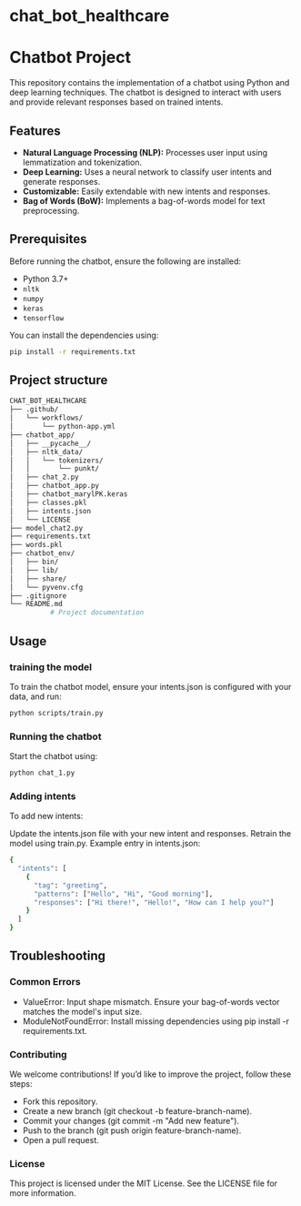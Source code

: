 # chat_bot_healthcare

# Chatbot Project

This repository contains the implementation of a chatbot using Python and deep learning techniques. The chatbot is designed to interact with users and provide relevant responses based on trained intents.

## Features

- **Natural Language Processing (NLP):** Processes user input using lemmatization and tokenization.
- **Deep Learning:** Uses a neural network to classify user intents and generate responses.
- **Customizable:** Easily extendable with new intents and responses.
- **Bag of Words (BoW):** Implements a bag-of-words model for text preprocessing.

## Prerequisites

Before running the chatbot, ensure the following are installed:

- Python 3.7+
- `nltk`
- `numpy`
- `keras`
- `tensorflow`

You can install the dependencies using:

```bash
pip install -r requirements.txt
```
## Project structure 

```bash
CHAT_BOT_HEALTHCARE
├── .github/
│   └── workflows/
│       └── python-app.yml
├── chatbot_app/
│   ├── __pycache__/
│   ├── nltk_data/
│   │   └── tokenizers/
│   │       └── punkt/
│   ├── chat_2.py
│   ├── chatbot_app.py
│   ├── chatbot_marylPK.keras
│   ├── classes.pkl
│   ├── intents.json
│   └── LICENSE
├── model_chat2.py
├── requirements.txt
├── words.pkl
├── chatbot_env/
│   ├── bin/
│   ├── lib/
│   ├── share/
│   └── pyvenv.cfg
├── .gitignore
└── README.md
          # Project documentation
```
## Usage 
### training the model 
To train the chatbot model, ensure your intents.json is configured with your data, and run:
```bash
python scripts/train.py
```
### Running the chatbot
Start the chatbot using:
```bash 
python chat_1.py
```
### Adding intents
To add new intents:

Update the intents.json file with your new intent and responses.
Retrain the model using train.py.
Example entry in intents.json:
```bash
{
  "intents": [
    {
      "tag": "greeting",
      "patterns": ["Hello", "Hi", "Good morning"],
      "responses": ["Hi there!", "Hello!", "How can I help you?"]
    }
  ]
}
```
## Troubleshooting
### Common Errors
- ValueError: Input shape mismatch. Ensure your bag-of-words vector matches the model's input size.
- ModuleNotFoundError: Install missing dependencies using pip install -r requirements.txt.

### Contributing
We welcome contributions! If you’d like to improve the project, follow these steps:

- Fork this repository.
- Create a new branch (git checkout -b feature-branch-name).
- Commit your changes (git commit -m "Add new feature").
- Push to the branch (git push origin feature-branch-name).
- Open a pull request.

### License
This project is licensed under the MIT License. See the LICENSE file for more information.
